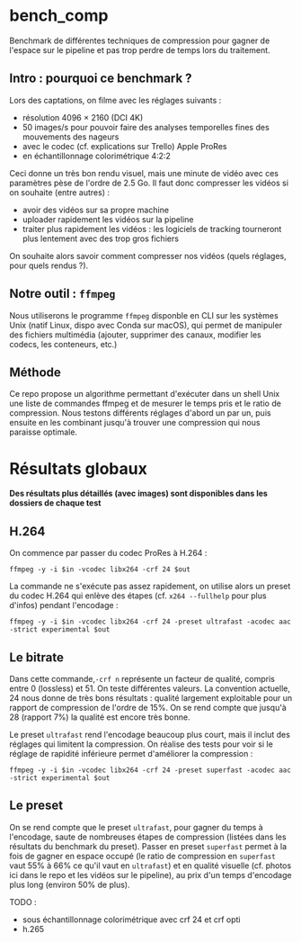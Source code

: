 # bench_comp

Benchmark de différentes techniques de compression pour gagner de l'espace sur le pipeline et pas trop perdre de temps lors du traitement.

Intro : pourquoi ce benchmark ?
---
Lors des captations, on filme avec les réglages suivants :
- résolution 4096 × 2160 (DCI 4K)
- 50 images/s pour pouvoir faire des analyses temporelles fines des mouvements des nageurs
- avec le codec (cf. explications sur Trello) Apple ProRes
- en échantillonnage colorimétrique 4:2:2

Ceci donne un très bon rendu visuel, mais une minute de vidéo avec ces paramètres pèse de l'ordre de 2.5 Go. Il faut donc compresser les vidéos si on souhaite (entre autres) :
- avoir des vidéos sur sa propre machine
- uploader rapidement les vidéos sur la pipeline
- traiter plus rapidement les vidéos : les logiciels de tracking tourneront plus lentement avec des trop gros fichiers

On souhaite alors savoir comment compresser nos vidéos (quels réglages, pour quels rendus ?).

Notre outil : `ffmpeg`
---
Nous utiliserons le programme `ffmpeg` disponble en CLI sur les systèmes Unix (natif Linux, dispo avec Conda sur macOS), qui permet de manipuler des fichiers multimédia (ajouter, supprimer des canaux, modifier les codecs, les conteneurs, etc.)

Méthode
---
Ce repo propose un algorithme permettant d'exécuter dans un shell Unix une liste de commandes ffmpeg et de mesurer le temps pris et le ratio de compression. Nous testons différents réglages d'abord un par un, puis ensuite en les combinant jusqu'à trouver une compression qui nous paraisse optimale.

Résultats globaux
===
**Des résultats plus détaillés (avec images) sont disponibles dans les dossiers de chaque test**

H.264
---
On commence par passer du codec ProRes à H.264 : 

`ffmpeg -y -i $in -vcodec libx264 -crf 24 $out`

La commande ne s'exécute pas assez rapidement, on utilise alors un preset du codec H.264 qui enlève des étapes (cf. `x264 --fullhelp` pour plus d'infos) pendant l'encodage :

`ffmpeg -y -i $in -vcodec libx264 -crf 24 -preset ultrafast -acodec aac -strict experimental $out`

Le bitrate
---

Dans cette commande,`-crf n` représente un facteur de qualité, compris entre 0 (lossless) et 51. On teste différentes valeurs. La convention actuelle, 24 nous donne de très bons résultats : qualité largement exploitable pour un rapport de compression de l'ordre de 15%. On se rend compte que jusqu'à 28 (rapport 7%) la qualité est encore très bonne.

Le preset `ultrafast` rend l'encodage beaucoup plus court, mais il inclut des réglages qui limitent la compression. On réalise des tests pour voir si le réglage de rapidité inférieure permet d'améliorer la compression :

`ffmpeg -y -i $in -vcodec libx264 -crf 24 -preset superfast -acodec aac -strict experimental $out`

Le preset
---
On se rend compte que le preset `ultrafast`, pour gagner du temps à l'encodage, saute de nombreuses étapes de compression (listées dans les résultats du benchmark du preset). Passer en preset `superfast` permet à la fois de gagner en espace occupé (le ratio de compression en `superfast` vaut 55% à 66% ce qu'il vaut en `ultrafast`) et en qualité visuelle (cf. photos ici dans le repo et les vidéos sur le pipeline), au prix d'un temps d'encodage plus long (environ 50% de plus).

TODO :
- sous échantillonnage colorimétrique avec crf 24 et crf opti
- h.265
